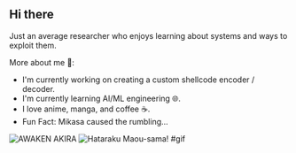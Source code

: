 ## Hi there 
Just an average researcher who enjoys learning about systems and ways to exploit them.

More about me 🤔:
- I'm currently working on creating a custom shellcode encoder / decoder.
- I'm currently learning AI/ML engineering 🌐.
- I love anime, manga, and coffee ☕. 
- Fun Fact: Mikasa caused the rumbling...

![AWAKEN AKIRA](https://github.com/user-attachments/assets/ac62deaa-4351-4759-b657-26d5e1e1f3df)
![Hataraku Maou-sama! #gif](https://github.com/user-attachments/assets/360a7b2b-fed9-4c53-ae1a-ec287efd50f4)

<!-- 
![Ghost In The Shell - Typing on a keyboard](https://github.com/user-attachments/assets/8ef01e46-8d05-4996-8a18-abcf49d46551)
![download](https://github.com/user-attachments/assets/9e3e4122-4ffc-4f49-bf2d-f8df2325f279)

<!--
**KazamaDono/KazamaDono** is a ✨ _special_ ✨ repository because its `README.md` (this file) appears on your GitHub profile.

Here are some ideas to get you started:

- 🔭 I’m currently working on ...
- 🌱 I’m currently learning ...
- 👯 I’m looking to collaborate on ...
- 🤔 I’m looking for help with ...
- 💬 Ask me about ...
- 📫 How to reach me: ...
- 😄 Pronouns: ...
- ⚡ Fun fact: ...
-->
